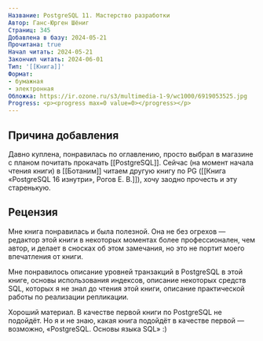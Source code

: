 ```yaml
---
Название: PostgreSQL 11. Мастерство разработки
Автор: Ганс-Юрген Шёниг
Страниц: 345
Добавлена в базу: 2024-05-21
Прочитана: true
Начал читать: 2024-05-21
Закончил читать: 2024-06-01
Тип: '[[Книга]]'
Формат:
- бумажная
- электронная
Обложка: https://ir.ozone.ru/s3/multimedia-1-9/wc1000/6919053525.jpg
Progress: <p><progress max=0 value=0></progress></p>
---
```

## Причина добавления

Давно куплена, понравилась по оглавлению, просто выбрал в магазине с планом почитать прокачать [[PostgreSQL]].  Сейчас (на момент начала чтения книги) в [[Ботаним]] читаем другую книгу по PG ([[Книга «PostgreSQL 16 изнутри», Рогов Е. В.]]), хочу заодно прочесть и эту старенькую.

## Рецензия

Мне книга понравилась и была полезной. Она не без огрехов — редактор этой книги в некоторых моментах более профессионален, чем автор, и делает в сносках об этом замечания, но это не портит моего впечатления от книги.

Мне понравилось описание уровней транзакций в PostgreSQL в этой книге, основы использования индексов, описание некоторых средств SQL, которых я не знал до чтения этой книги, описание практической работы по реализации репликации.

Хороший материал. В качестве первой книги по PostgreSQL не подойдёт. Но я и не знаю, какая книга подойдёт в качестве первой — возможно, «PostgreSQL. Основы языка SQL» :)